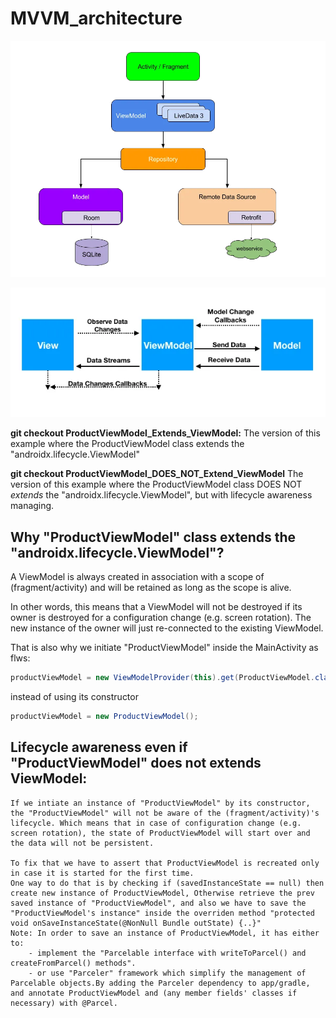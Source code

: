 # MVVM_architecture
 
![alt text][img1]

![alt text][img2]






**git checkout ProductViewModel_Extends_ViewModel:** The version of this example where the ProductViewModel class extends the "androidx.lifecycle.ViewModel"

**git checkout ProductViewModel_DOES_NOT_Extend_ViewModel** The version of this example where the ProductViewModel class DOES NOT *extends* the "androidx.lifecycle.ViewModel", but with lifecycle awareness managing.


## **Why "ProductViewModel" class extends the "androidx.lifecycle.ViewModel"?**

A ViewModel is always created in association with a scope of (fragment/activity) and will be retained as long as the scope is alive.

In other words, this means that a ViewModel will not be destroyed if its owner is destroyed for a configuration change (e.g. screen rotation). The new instance of the owner will just re-connected to the existing ViewModel.

That is also why we initiate "ProductViewModel" inside the MainActivity as flws:

```java 
productViewModel = new ViewModelProvider(this).get(ProductViewModel.class);
```

instead of using its constructor 
```java 
productViewModel = new ProductViewModel();
```

## **Lifecycle awareness even if "ProductViewModel" does not extends ViewModel:**
    If we intiate an instance of "ProductViewModel" by its constructor, the "ProductViewModel" will not be aware of the (fragment/activity)'s lifecycle. Which means that in case of configuration change (e.g. screen rotation), the state of ProductViewModel will start over and the data will not be persistent.

    To fix that we have to assert that ProductViewModel is recreated only in case it is started for the first time.
    One way to do that is by checking if (savedInstanceState == null) then create new instance of ProductViewModel, Otherwise retrieve the prev saved instance of "ProductViewModel", and also we have to save the "ProductViewModel's instance" inside the overriden method "protected void onSaveInstanceState(@NonNull Bundle outState) {..}"
    Note: In order to save an instance of ProductViewModel, it has either to:
        - implement the "Parcelable interface with writeToParcel() and createFromParcel() methods".
        - or use "Parceler" framework which simplify the management of Parcelable objects.By adding the Parceler dependency to app/gradle, and annotate ProductViewModel and (any member fields' classes if necessary) with @Parcel.


[img1]: android-mvvm-architecture.png

[img2]: android-mvvm-tutorial.png
